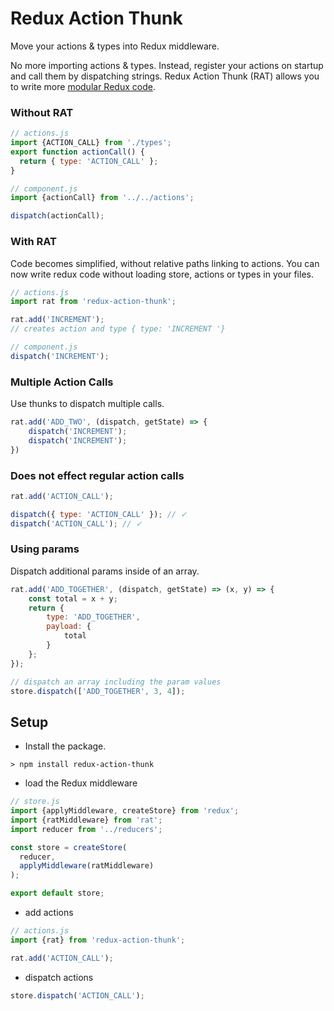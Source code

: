 # Redux Action Thunk

Move your actions & types into Redux middleware.

No more importing actions & types. Instead, register your actions on startup and call them by dispatching strings. Redux Action Thunk (RAT) allows you to write more [modular Redux code](https://github.com/ShMcK/modular-redux-style-guide).

### Without RAT

```js
// actions.js
import {ACTION_CALL} from './types';
export function actionCall() {
  return { type: 'ACTION_CALL' };
}

// component.js
import {actionCall} from '../../actions';

dispatch(actionCall);
```

### With RAT

Code becomes simplified, without relative paths linking to actions. You can now write redux code without loading store, actions or types in your files.

```js
// actions.js
import rat from 'redux-action-thunk';

rat.add('INCREMENT');
// creates action and type { type: 'INCREMENT '}

// component.js
dispatch('INCREMENT');
```


### Multiple Action Calls

Use thunks to dispatch multiple calls.

```js
rat.add('ADD_TWO', (dispatch, getState) => {
	dispatch('INCREMENT');
	dispatch('INCREMENT');
})
```

### Does not effect regular action calls

```js
rat.add('ACTION_CALL');

dispatch({ type: 'ACTION_CALL' }); // ✓
dispatch('ACTION_CALL'); // ✓
```

### Using params

Dispatch additional params inside of an array.

```js
rat.add('ADD_TOGETHER', (dispatch, getState) => (x, y) => {
	const total = x + y;
	return {
		type: 'ADD_TOGETHER',
		payload: {
			total
		}
	};
});

// dispatch an array including the param values
store.dispatch(['ADD_TOGETHER', 3, 4]);
```

## Setup

- Install the package.

`> npm install redux-action-thunk`

- load the Redux middleware

```js
// store.js
import {applyMiddleware, createStore} from 'redux';
import {ratMiddleware} from 'rat';
import reducer from '../reducers';

const store = createStore(
  reducer,
  applyMiddleware(ratMiddleware)
);

export default store;
```

- add actions

```js
// actions.js
import {rat} from 'redux-action-thunk';

rat.add('ACTION_CALL');
```

- dispatch actions

```js
store.dispatch('ACTION_CALL');
```
